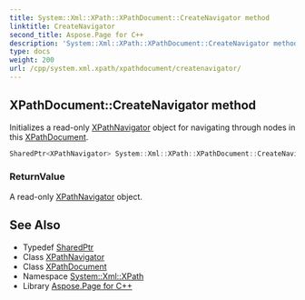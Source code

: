 ```yaml
---
title: System::Xml::XPath::XPathDocument::CreateNavigator method
linktitle: CreateNavigator
second_title: Aspose.Page for C++
description: 'System::Xml::XPath::XPathDocument::CreateNavigator method. Initializes a read-only XPathNavigator object for navigating through nodes in this XPathDocument in C++.'
type: docs
weight: 200
url: /cpp/system.xml.xpath/xpathdocument/createnavigator/
---
```

## XPathDocument::CreateNavigator method


Initializes a read-only [XPathNavigator](../../xpathnavigator/) object for navigating through nodes in this [XPathDocument](../).

```cpp
SharedPtr<XPathNavigator> System::Xml::XPath::XPathDocument::CreateNavigator() override
```


### ReturnValue

A read-only [XPathNavigator](../../xpathnavigator/) object.

## See Also

* Typedef [SharedPtr](../../../system/sharedptr/)
* Class [XPathNavigator](../../xpathnavigator/)
* Class [XPathDocument](../)
* Namespace [System::Xml::XPath](../../)
* Library [Aspose.Page for C++](../../../)
